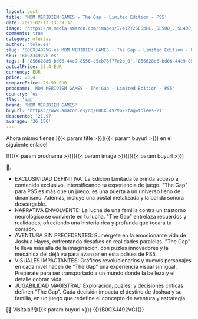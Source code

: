 ```yaml
---
layout: post
title: 'MDM MERIDIEM GAMES - The Gap - Limited Edition - PS5'
date: 2025-02-13 13:39:37
image: 'https://m.media-amazon.com/images/I/41ZY2SESpHL._SL500_._SL400_.jpg'
comments: true
category: ofertas
author: 'tole.es'
slug: 'B0CXJ492VG-es MDM MERIDIEM GAMES - The Gap - Limited Edition - PS5'
sku: 'B0CXJ492VG-es'
tags: [ '856628d6-bd06-44c9-8556-c5cb75f77e2b_0','856628d6-bd06-44c9-8556-c5cb75f77e2b_2201','856628d6-bd06-44c9-8556-c5cb75f77e2b_3601','Arborist Merchandising Root','Hardware y juegos para PlayStation 5','Juegos para PlayStation 5','Preventa de Videojuegos','Self Service','Special Features Stores','Videojuegos','Videojuegos más esperados','mdm meridiem games','ps5','🇪🇸', ]
actualPrice: 23.4 EUR
currency: EUR
price: 23.4
comparePrice: 29.99 EUR
prodname: 'MDM MERIDIEM GAMES - The Gap - Limited Edition - PS5'
country: 'es'
flag: '🇪🇸'
brand: 'MDM MERIDIEM GAMES'
buyurl: 'https://www.amazon.es/dp/B0CXJ492VG/?tag=tolees-21'
descuento: '21.97'
average: '26.156'
---
```


Ahora mismo tienes [{{< param title >}}]({{< param buyurl >}}) en el siguiente enlace!

[![{{< param prodname >}}]({{< param image >}})]({{< param buyurl >}})

🔎:

- EXCLUSIVIDAD DEFINITIVA: La Edición Limitada te brinda acceso a contenido exclusivo, intensificando tu experiencia de juego. "The Gap" para PS5 es más que un juego; es una puerta a un universo lleno de dinamismo. Además, incluye una postal metalizada y la banda sonora descargable.
- NARRATIVA ENVOLVENTE: La lucha de una familia contra un trastorno neurológico se convierte en tu lucha. "The Gap" entrelaza recuerdos y realidades, ofreciendo una historia rica y profunda que tocará tu corazón.
- AVENTURA SIN PRECEDENTES: Sumérgete en la emocionante vida de Joshua Hayes, enfrentando desafíos en realidades paralelas. "The Gap" te lleva más allá de la imaginación, con puzles innovadores y la mecánica del déjà vu para avanzar en esta odisea de PS5.
- VISUALES IMPACTANTES: Gráficos revolucionarios y nuevos personajes en cada nivel hacen de "The Gap" una experiencia visual sin igual. Prepárate para ser transportado a un mundo donde la belleza y el detalle cobran vida.
- JUGABILIDAD MAGISTRAL: Exploración, puzles, y decisiones críticas definen "The Gap". Cada decisión impacta el destino de Joshua y su familia, en un juego que redefine el concepto de aventura y estrategia.

[🛒 Visítala!!!]({{< param buyurl >}})
{{<world>}}B0CXJ492VG{{</world>}}
